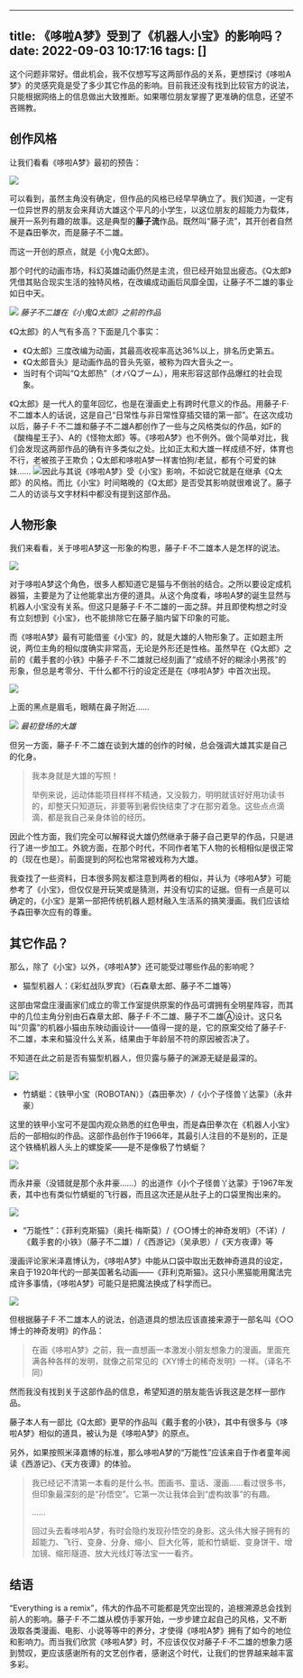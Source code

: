 
---
title: 《哆啦A梦》受到了《机器人小宝》的影响吗？
date: 2022-09-03 10:17:16
tags: []
---


这个问题非常好。借此机会，我不仅想写写这两部作品的关系，更想探讨《哆啦A梦》的灵感究竟是受了多少其它作品的影响。目前我还没有找到比较官方的说法，只能根据网络上的信息做出大致推断。如果哪位朋友掌握了更准确的信息，还望不吝赐教。

## 创作风格

让我们看看《哆啦A梦》最初的预告：

![](https://pic2.zhimg.com/80/v2-22cf0e664f0e1da8956c3a8f9f255a91_1440w.jpg?source=c8b7c179)

可以看到，虽然主角没有确定，但作品的风格已经早早确立了。我们知道，一定有一位异世界的朋友会来拜访大雄这个平凡的小学生，以这位朋友的超能力为载体，展开一系列有趣的故事。这是典型的**藤子流**作品。既然叫“藤子流”，其开创者自然不是森田拳次，而是藤子不二雄。

而这一开创的原点，就是《小鬼Q太郎》。

那个时代的动画市场，科幻英雄动画仍然是主流，但已经开始显出疲态。《Q太郎》凭借其贴合现实生活的独特风格，在改编成动画后风靡全国，让藤子不二雄的事业如日中天。

![](https://pic2.zhimg.com/80/v2-449875aa860cad544067893b8dd8c918_1440w.jpg?source=c8b7c179)
_藤子不二雄在《小鬼Q太郎》之前的作品_
</br>  

《Q太郎》的人气有多高？下面是几个事实：

-   《Q太郎》三度改编为动画，其最高收视率高达36%以上，排名历史第五。
-   《Q太郎音头》是动画作品的音头先驱，被称为四大音头之一。
-   当时有个词叫“Q太郎热”（オバQブーム），用来形容这部作品爆红的社会现象。

《Q太郎》是一代人的童年回忆，也是在漫画史上有跨时代意义的作品。用藤子·F·不二雄本人的话说，这是自己“日常性与非日常性穿插交错的第一部”。在这次成功以后，藤子·F·不二雄和藤子不二雄A都创作了一些与之风格类似的作品，如F的《酸梅星王子》、A的《怪物太郎》等。《哆啦A梦》也不例外。做个简单对比，我们会发现这两部作品的确有许多类似之处。比如正太和大雄一样成绩不好，体育也不行，老被孩子王欺负；Q太郎和哆啦A梦一样害怕狗/老鼠，都有个可爱的妹妹……
![](https://picx.zhimg.com/80/v2-adfb17505eec7121e825d33a751df083_1440w.jpg?source=c8b7c179)因此与其说《哆啦A梦》受《小宝》影响，不如说它就是在继承《Q太郎》的风格。而比《小宝》时间略晚的《Q太郎》是否受其影响就很难说了。藤子二人的访谈与文字材料中都没有提到这部作品。

## 人物形象

我们来看看，关于哆啦A梦这一形象的构思，藤子·F·不二雄本人是怎样的说法。

![](https://picx.zhimg.com/80/v2-cce658b97508cb4de3ae14b3dd235e2a_1440w.jpg?source=c8b7c179)

对于哆啦A梦这个角色，很多人都知道它是猫与不倒翁的结合。之所以要设定成机器猫，主要是为了让他能拿出方便的道具。从这个角度看，哆啦A梦的诞生显然与机器人小宝没有关系。但这只是藤子·F·不二雄的一面之辞。并且即使构想之时没有立刻想到《小宝》，也不能排除它在藤子脑内留下印象的可能。

而《哆啦A梦》最有可能借鉴《小宝》的，就是大雄的人物形象了。正如题主所说，两位主角的相似度确实非常高，无论是外形还是性格。虽然早在《Q太郎》之前的《戴手套的小铁》中藤子·F·不二雄就已经刻画了“成绩不好的糊涂小男孩”的形象，但总是考零分、干什么都不行的设定还是在《哆啦A梦》中首次出现。

![](https://pica.zhimg.com/80/v2-4209d0f26b87060fdfb5d4bfdfce760f_1440w.jpg?source=c8b7c179)

上面的黑点是眉毛，眼睛在鼻子附近……

![](https://picx.zhimg.com/80/v2-1b9a3aaa840bfd5b9f42efe67a1cf34e_1440w.jpg?source=c8b7c179)
_最初登场的大雄_

但另一方面，藤子·F·不二雄在谈到大雄的创作的时候，总会强调大雄其实是自己的化身。

> 我本身就是大雄的写照！
> 
> 举例来说，运动体能项目样样不精通，又没毅力，明明就该好好用功读书的，却整天只知道玩，非要等到暑假快结束了才在那穷着急。这些点点滴滴，都是我自己亲身体验的经历。

因此个性方面，我们完全可以解释说大雄仍然继承于藤子自己更早的作品，只是进行了进一步加工。外貌方面，在那个时代，不同作者笔下人物的长相相似是很正常的（现在也是）。前面提到的阿松也常常被戏称为大雄。

我查找了一些资料，日本很多网友都注意到两者的相似，并认为《哆啦A梦》可能参考了《小宝》，但仅仅是开玩笑或是猜测，并没有切实的证据。但有一点是可以确定的，《小宝》是第一部把传统机器人题材融入生活系的搞笑漫画。我们应该给予森田拳次应有的尊重。

## 其它作品？

那么，除了《小宝》以外，《哆啦A梦》还可能受过哪些作品的影响呢？

-   猫型机器人：《彩虹战队罗宾》（石森章太郎、藤子不二雄等）

这部由常盘庄漫画家们成立的零工作室提供原案的作品可谓拥有全明星阵容，而其中的几位主角分别由石森章太郎、藤子·F·不二雄、藤子不二雄Ⓐ设计。这只名叫“贝露”的机器小猫由东映动画设计——值得一提的是，它的原案交给了藤子·F·不二雄，本来和猫没什么关系，结果由于年龄层不符的原因被否决了。

不知道在此之前是否有猫型机器人，但贝露与藤子的渊源无疑是最深的。

![](https://pic1.zhimg.com/80/v2-ac19d11099b65001fd43da79c6a935eb_1440w.jpg?source=c8b7c179)

-   竹蜻蜓：《铁甲小宝（ROBOTAN）》（森田拳次）/《小个子怪兽丫达蒙》（永井豪）

这里的铁甲小宝可不是国内观众熟悉的红色甲虫，而是森田拳次在《机器人小宝》后的一部相似的作品。这部作品创作于1966年，其最引人注目的不是别的，正是这个铁桶机器人头上的螺旋桨——是不是像极了竹蜻蜓？

![](https://pic4.zhimg.com/80/v2-6dbba34a7e446de3ed477cd8ef7c3377_1440w.jpg?source=c8b7c179)

而永井豪（没错就是那个永井豪……）的出道作《小个子怪兽丫达蒙》于1967年发表，其中也有类似竹蜻蜓的飞行器，而且这次还是从肚子上的口袋里掏出来的。

![](https://pica.zhimg.com/80/v2-4678890066e247f3e75cb44fd3cf3e1c_1440w.jpg?source=c8b7c179)

-   “万能性”：《菲利克斯猫》（奥托·梅斯莫）/《○○博士的神奇发明》（不详）/《戴手套的小铁》（藤子不二雄）/《西游记》（吴承恩）/《天方夜谭》等

漫画评论家米泽嘉博认为，《哆啦A梦》中能从口袋中取出无数神奇道具的设定，来自于1920年代的一部美国著名动画——《菲利克斯猫》。这只小黑猫能用魔法完成许多事情，《哆啦A梦》可能只是把魔法换成了科学而已。

![](https://picx.zhimg.com/80/v2-edeb53f3331d80093465bc5d8ff79e42_1440w.jpg?source=c8b7c179)

但根据藤子·F·不二雄本人的说法，创造道具的想法应该直接来源于一部名叫《○○博士的神奇发明》的作品：

> 在画《哆啦A梦》之前，我一直想画一本激发小朋友想象力的漫画。里面充满各种各样的发明，就像之前常见的《XY博士的稀奇发明》一样。（译名不同）

然而我没有找到关于这部作品的信息，希望知道的朋友能告诉我这是怎样一部作品。

藤子本人有一部比《Q太郎》更早的作品叫《戴手套的小铁》，其中有很多与《哆啦A梦》相似的道具，被认为是《哆啦A梦》的原点。

另外，如果按照米泽嘉博的标准，那么哆啦A梦的“万能性”应该来自于作者童年阅读《西游记》、《天方夜谭》的体验。

> 我已经记不清第一本看的是什么书。图画书、童话、漫画……看过很多书，但印象最深刻的是“孙悟空”。它第一次让我体会到“虚构故事”的有趣。  
> 
> ……
>   
> 回过头去看哆啦A梦，有时会隐约发现孙悟空的身影。这头伟大猴子拥有的超能力、飞行、变身、分身、缩小、巨大化等，能和竹蜻蜓、变身饼干、增加镜、缩形隧道、放大光线灯等法宝一一看齐。

## 结语

“Everything is a remix”，伟大的作品不可能都是凭空出现的，追根溯源总会找到前人的影响。藤子·F·不二雄从模仿手冢开始，一步步建立起自己的风格，又不断汲取各类漫画、电影、小说等等中的养分，才使得《哆啦A梦》拥有了如今的地位和影响力。而当我们欣赏《哆啦A梦》时，不应该仅仅对藤子·F·不二雄的想象力感到赞叹，更应该感谢所有的文艺创作者，感谢这个时代，让我们的世界越来越丰富多彩。